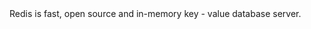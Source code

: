 <!-- Redis -->


<html>
<body>
    <div>
        Redis is fast, open source and in-memory key - value database server.
    <div>
</body>
</html>
